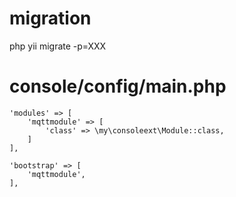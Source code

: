 # migration
php yii migrate -p=XXX

# console/config/main.php
    'modules' => [
        'mqttmodule' => [
            'class' => \my\consoleext\Module::class,
        ]
    ],
    
    'bootstrap' => [
        'mqttmodule',
    ],
